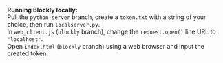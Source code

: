 **Running Blockly locally:**  
Pull the `python-server` branch, create a `token.txt` with a string of your choice, then run `localserver.py`.  
In `web_client.js` (`blockly` branch), change the `request.open()` line URL to `"localhost"`.  
Open `index.html` (`blockly` branch) using a web browser and input the created token.